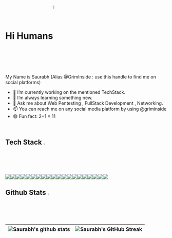 # Hi Humans<img src = "https://raw.githubusercontent.com/GrimInside/GrimInside/main/24S3.gif" align = "center" height = "5%" width ="5%">


My Name is Saurabh (Alias @GrimInside : use this handle to find me on social platforms) 

- 🔭 I’m currently working on the mentioned TechStack.
- 🌱 I’m always learning something new.
- 💬 Ask me about Web Pentesting , FullStack Development , Networking.
- 📫 You can reach me on any social media platform by using @griminside
- 😄 Fun fact: 2+1 = 11 

<br>
<h2> Tech Stack <img src = "https://media2.giphy.com/media/QssGEmpkyEOhBCb7e1/giphy.gif?cid=ecf05e47a0n3gi1bfqntqmob8g9aid1oyj2wr3ds3mg700bl&rid=giphy.gif" width = 2%> </h2>
<div style="display:flex">
  <img  src ='https://img.shields.io/badge/Python-ED8F22?style=for-the-badge&logo=python&logoColor=white'>
  <img  src ='https://img.shields.io/badge/C-00599C?style=for-the-badge&logo=c&logoColor=white'>
  <img  src ='https://img.shields.io/badge/C%2B%2B-00599C?style=for-the-badge&logo=c%2B%2B&logoColor=white'>
  <img  src ='https://img.shields.io/badge/C%23-8F29E3?style=for-the-badge&logo=C#&logoColor=white'>
  <img  src ='https://img.shields.io/badge/Java-14354C?style=for-the-badge&logo=java&logoColor=white'>
  <img  src ='https://img.shields.io/badge/.Net-8F29E3?style=for-the-badge&logo=asp&logoColor=white'>
  <img  src ='https://img.shields.io/badge/HTML5-E34F26?style=for-the-badge&logo=html5&logoColor=white'>
  <img  src ='https://img.shields.io/badge/CSS3-1572B6?style=for-the-badge&logo=css3&logoColor=white'>
  <img  src ='https://img.shields.io/badge/Bootstrap-563D7C?style=for-the-badge&logo=bootstrap&logoColor=white'>
  <img  src ='https://img.shields.io/badge/Material_UI-00599C?style=for-the-badge&logo=mui&logoColor=white'>
  <img  src ='https://img.shields.io/badge/Vanilla JS-323330?style=for-the-badge&logo=javascript&logoColor=F7DF1E'>
  <img  src ='https://img.shields.io/badge/Node JS-43853D?style=for-the-badge&logo=node.js&logoColor=white'>
  <img  src ='https://img.shields.io/badge/Express JS-404D59?style=for-the-badge&logo=express&logoColor=white'>
  <img  src ='https://img.shields.io/badge/React JS-20232A?style=for-the-badge&logo=react&logoColor=61DAFB'>
  <img  src ='https://img.shields.io/badge/MySQL-00000F?style=for-the-badge&logo=mysql&logoColor=white'>
  <img  src ='https://img.shields.io/badge/Mongo DB-4EA94B?style=for-the-badge&logo=mongodb&logoColor=white'>
  <img  src ='https://img.shields.io/badge/Azure-0089D6?style=for-the-badge&logo=microsoft-azure&logoColor=white'>
  <img  src ='https://img.shields.io/badge/Google cloud-F87156?style=for-the-badge&logo=google-cloud&logoColor=white'>
  <img  src ='https://img.shields.io/badge/Firebase-ED7722?style=for-the-badge&logo=firebase&logoColor=white'>
  <img  src ='https://img.shields.io/badge/Git-1572B6?style=for-the-badge&logo=git&logoColor=white'>
  
  
 </div>
 

 <h2>Github Stats <img src="https://aoenexus.com/assets/loader.gif" width= 2% ></h2>
 
 | ![Saurabh's github stats](https://github-readme-stats.vercel.app/api?username=griminside&show_icons=true&theme=dark) | ![Saurabh's GitHub Streak](https://github-readme-streak-stats.herokuapp.com/?user=griminside&theme=dark) |
| --- | --- |
